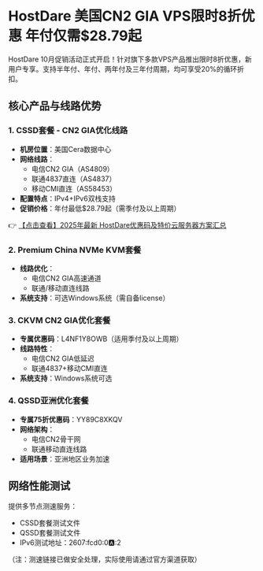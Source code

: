 # HostDare 美国CN2 GIA VPS限时8折优惠 年付仅需$28.79起

HostDare 10月促销活动正式开启！针对旗下多款VPS产品推出限时8折优惠，新用户专享。支持半年付、年付、两年付及三年付周期，均可享受20%的循环折扣。

## 核心产品与线路优势

### 1. CSSD套餐 - CN2 GIA优化线路
- **机房位置**：美国Cera数据中心
- **网络线路**：
  - 电信CN2 GIA（AS4809）
  - 联通4837直连（AS4837）
  - 移动CMI直连（AS58453）
- **配置特点**：IPv4+IPv6双栈支持
- **促销价格**：年付最低$28.79起（需季付及以上周期）

👉 [【点击查看】2025年最新 HostDare优惠码及特价云服务器方案汇总](https://bit.ly/hostdare)

### 2. Premium China NVMe KVM套餐
- **线路优化**：
  - 电信CN2 GIA高速通道
  - 联通/移动直连线路
- **系统支持**：可选Windows系统（需自备license）

### 3. CKVM CN2 GIA优化套餐
- **专属优惠码**：L4NF1Y8OWB（适用季付及以上周期）
- **线路特性**：
  - 电信CN2 GIA低延迟
  - 联通4837+移动CMI直连
- **系统支持**：Windows系统可选

### 4. QSSD亚洲优化套餐
- **专属75折优惠码**：YY89C8XKQV
- **网络架构**：
  - 电信CN2骨干网
  - 联通移动直连线路
- **适用场景**：亚洲地区业务加速

## 网络性能测试
提供多节点测速服务：
- CSSD套餐测试文件
- QSSD套餐测试文件
- IPv6测试地址：2607:fcd0:0:a::2

（注：测速链接已做安全处理，实际使用请通过官方渠道获取）